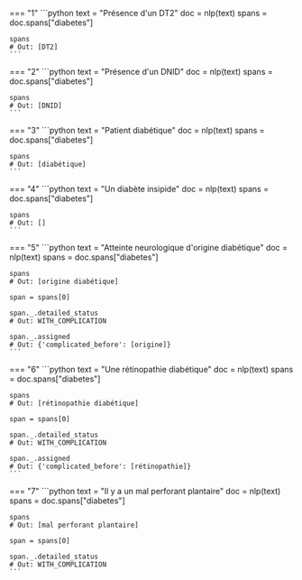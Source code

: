 === "1"
    ```python
    text = "Présence d'un DT2"
    doc = nlp(text)
    spans = doc.spans["diabetes"]

    spans
    # Out: [DT2]
    ```



=== "2"
    ```python
    text = "Présence d'un DNID"
    doc = nlp(text)
    spans = doc.spans["diabetes"]

    spans
    # Out: [DNID]
    ```



=== "3"
    ```python
    text = "Patient diabétique"
    doc = nlp(text)
    spans = doc.spans["diabetes"]

    spans
    # Out: [diabétique]
    ```



=== "4"
    ```python
    text = "Un diabète insipide"
    doc = nlp(text)
    spans = doc.spans["diabetes"]

    spans
    # Out: []
    ```



=== "5"
    ```python
    text = "Atteinte neurologique d'origine diabétique"
    doc = nlp(text)
    spans = doc.spans["diabetes"]

    spans
    # Out: [origine diabétique]

    span = spans[0]

    span._.detailed_status
    # Out: WITH_COMPLICATION

    span._.assigned
    # Out: {'complicated_before': [origine]}
    ```



=== "6"
    ```python
    text = "Une rétinopathie diabétique"
    doc = nlp(text)
    spans = doc.spans["diabetes"]

    spans
    # Out: [rétinopathie diabétique]

    span = spans[0]

    span._.detailed_status
    # Out: WITH_COMPLICATION

    span._.assigned
    # Out: {'complicated_before': [rétinopathie]}
    ```



=== "7"
    ```python
    text = "Il y a un mal perforant plantaire"
    doc = nlp(text)
    spans = doc.spans["diabetes"]

    spans
    # Out: [mal perforant plantaire]

    span = spans[0]

    span._.detailed_status
    # Out: WITH_COMPLICATION
    ```

